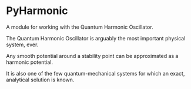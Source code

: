 # PyHarmonic
A module for working with the Quantum Harmonic Oscillator.

The Quantum Harmonic Oscillator is arguably the most important physical system, ever.

Any smooth potential around a stability point can be approximated as a harmonic potential.

It is also one of the few quantum-mechanical systems for which an exact, analytical solution is known.
